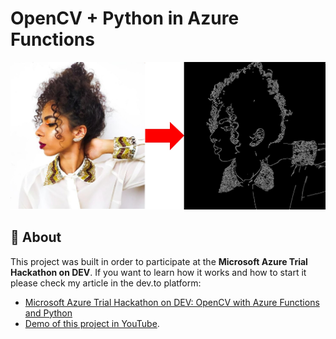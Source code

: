 # OpenCV + Python in Azure Functions

![Tranformation example](./assets/nick-transformation-cover.jpg)

## 🎯 About

This project was built in order to participate at the **Microsoft Azure Trial Hackathon on DEV**. If you want to learn how it works and how to start it please check my article in the dev.to platform:

* [Microsoft Azure Trial Hackathon on DEV: OpenCV with Azure Functions and Python]()
* [Demo of this project in YouTube](https://youtu.be/GKwS6sofgo8).